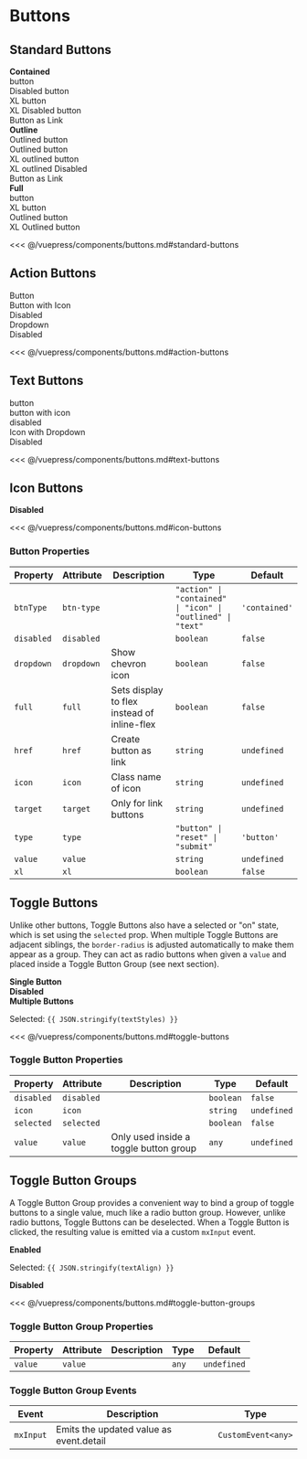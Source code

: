 # Buttons

## Standard Buttons

<!-- #region standard-buttons -->
<section class="mds">
  <div class="flex flex-row flex-nowrap justify-between mt-10">
    <div style="width: 47%;">
      <strong>Contained</strong>
      <div class="my-20">
        <mx-button>button</mx-button>
      </div>
      <div class="my-20">
        <mx-button disabled>Disabled button</mx-button>
      </div>
      <div class="my-20">
        <mx-button xl>XL button</mx-button>
      </div>
      <div class="my-20">
        <mx-button disabled xl>XL Disabled button</mx-button>
      </div>
       <div class="my-20">
        <mx-button href="https://google.com" target="_blank">Button as Link</mx-button>
      </div>
    </div>
    <div style="width: 47%;">
      <strong>Outline</strong>
      <div class="my-20">
        <mx-button btn-type="outlined">Outlined button</mx-button>
      </div>
      <div class="my-20">
        <mx-button btn-type="outlined" disabled>Outlined button</mx-button>
      </div>
      <div class="my-20">
        <mx-button btn-type="outlined" xl>XL outlined button</mx-button>
      </div>
      <div class="my-20">
        <mx-button btn-type="outlined" disabled xl>XL outlined Disabled</mx-button>
      </div>
      <div class="my-20">
        <mx-button btn-type="outlined" href="https://google.com" target="_blank">Button as Link</mx-button>
      </div>
    </div>
  </div>
  <div>
    <strong>Full</strong>
    <div class="my-20">
      <mx-button full>button</mx-button>
    </div>
    <div class="my-20">
      <mx-button xl full>XL button</mx-button>
    </div>
    <div class="my-20">
      <mx-button btn-type="outlined" full>Outlined button</mx-button>
    </div>
    <div class="my-20">
      <mx-button btn-type="outlined" full xl>XL Outlined button</mx-button>
    </div>
  </div>
</section>
<!-- #endregion standard-buttons -->

<<< @/vuepress/components/buttons.md#standard-buttons

## Action Buttons

<!-- #region action-buttons -->
<section class="mds">
  <div class="my-20">
    <mx-button btn-type="action">Button</mx-button>
  </div>
  <div class="my-20">
    <mx-button btn-type="action" icon="ph-apple-logo">Button with Icon</mx-button>
  </div>
  <div class="my-20">
    <mx-button btn-type="action" disabled>Disabled</mx-button>
  </div>
  <div class="my-20">
    <mx-button btn-type="action" dropdown>Dropdown</mx-button>
  </div>
  <div class="my-20">
    <mx-button btn-type="action" dropdown disabled>Disabled</mx-button>
  </div>
</section>
<!-- #endregion action-buttons -->

<<< @/vuepress/components/buttons.md#action-buttons

## Text Buttons

<!-- #region text-buttons -->
<section class="mds">
  <div class="my-20">
    <mx-button btn-type="text">button</mx-button>
  </div>
  <div class="my-20">
    <mx-button btn-type="text" icon="ph-apple-logo">button with icon</mx-button>
  </div>
  <div class="my-20">
    <mx-button btn-type="text" disabled>disabled</mx-button>
  </div>
  <div class="my-20">
    <mx-button btn-type="text" icon="ph-apple-logo" dropdown>Icon with Dropdown</mx-button>
  </div>
  <div class="my-20">
    <mx-button btn-type="text" icon="ph-apple-logo" dropdown disabled>Disabled</mx-button>
  </div>
</section>
<!-- #endregion text-buttons -->

<<< @/vuepress/components/buttons.md#text-buttons

## Icon Buttons

<!-- #region icon-buttons -->
<section class="mds">
  <div class="mt-5">
    <div>
      <div class="flex my-20 items-center">
        <mx-button btn-type="icon" icon="ph-thumbs-up"></mx-button>
        <mx-button btn-type="icon" icon="ph-heart"></mx-button>
        <mx-button btn-type="icon" icon="ph-x"></mx-button>
        <mx-button btn-type="icon" dropdown></mx-button>
      </div>
    </div>
    <div>
      <strong>Disabled</strong>
      <div class="flex my-20 items-center">
        <mx-button btn-type="icon" icon="ph-thumbs-up" disabled></mx-button>
        <mx-button btn-type="icon" icon="ph-heart" disabled></mx-button>
        <mx-button btn-type="icon" icon="ph-x" disabled></mx-button>
        <mx-button btn-type="icon" dropdown disabled></mx-button>
      </div>
    </div>
  </div>
</section>
<!-- #endregion icon-buttons -->

<<< @/vuepress/components/buttons.md#icon-buttons

### Button Properties

| Property   | Attribute  | Description                                 | Type                                                        | Default       |
| ---------- | ---------- | ------------------------------------------- | ----------------------------------------------------------- | ------------- |
| `btnType`  | `btn-type` |                                             | `"action" \| "contained" \| "icon" \| "outlined" \| "text"` | `'contained'` |
| `disabled` | `disabled` |                                             | `boolean`                                                   | `false`       |
| `dropdown` | `dropdown` | Show chevron icon                           | `boolean`                                                   | `false`       |
| `full`     | `full`     | Sets display to flex instead of inline-flex | `boolean`                                                   | `false`       |
| `href`     | `href`     | Create button as link                       | `string`                                                    | `undefined`   |
| `icon`     | `icon`     | Class name of icon                          | `string`                                                    | `undefined`   |
| `target`   | `target`   | Only for link buttons                       | `string`                                                    | `undefined`   |
| `type`     | `type`     |                                             | `"button" \| "reset" \| "submit"`                           | `'button'`    |
| `value`    | `value`    |                                             | `string`                                                    | `undefined`   |
| `xl`       | `xl`       |                                             | `boolean`                                                   | `false`       |

## Toggle Buttons

Unlike other buttons, Toggle Buttons also have a selected or "on" state, which is set using the <code>selected</code> prop.
When multiple Toggle Buttons are adjacent siblings, the <code>border-radius</code> is adjusted automatically to make them
appear as a group. They can act as radio buttons when given a <code>value</code> and placed inside a Toggle Button Group (see next section).

<!-- #region toggle-buttons -->
<section class="mds">
  <div class="mt-5 grid grid-cols-1 lg:grid-cols-2">
    <div>
      <strong>Single Button</strong>
      <div class="my-20">
        <mx-toggle-button  icon="ph-microphone-slash" :selected="isMuted" @click="isMuted = !isMuted" />
      </div>
    </div>
    <div>
      <strong>Disabled</strong>
      <div class="my-20">
        <mx-toggle-button  icon="ph-heart" disabled />
      </div>
    </div>
    <div>
      <strong>Multiple Buttons</strong>
      <div class="flex my-20">
        <mx-toggle-button icon="ph-text-bolder" :selected="hasStyle('bold')" @click="toggleStyle('bold')" />
        <mx-toggle-button icon="ph-text-italic" :selected="hasStyle('italic')" @click="toggleStyle('italic')" />
        <mx-toggle-button icon="ph-text-underline" :selected="hasStyle('underline')" @click="toggleStyle('underline')" />
      </div>
      <p class="my-20">Selected: <code>{{ JSON.stringify(textStyles) }}</code></p>
    </div>
  </div>
  </div>
</section>
<!-- #endregion toggle-buttons -->

<<< @/vuepress/components/buttons.md#toggle-buttons

### Toggle Button Properties

| Property   | Attribute  | Description                            | Type      | Default     |
| ---------- | ---------- | -------------------------------------- | --------- | ----------- |
| `disabled` | `disabled` |                                        | `boolean` | `false`     |
| `icon`     | `icon`     |                                        | `string`  | `undefined` |
| `selected` | `selected` |                                        | `boolean` | `false`     |
| `value`    | `value`    | Only used inside a toggle button group | `any`     | `undefined` |

## Toggle Button Groups

A Toggle Button Group provides a convenient way to bind a group of toggle buttons to a single value, much like a radio button group.
However, unlike radio buttons, Toggle Buttons can be deselected. When a Toggle Button is clicked, the resulting value is
emitted via a custom <code>mxInput</code> event.

<!-- #region toggle-button-groups -->
<section class="mds">
  <div class="mt-5 grid grid-cols-1 lg:grid-cols-2">
    <div>
      <strong>Enabled</strong>
      <div class="my-20">
        <mx-toggle-button-group :value="textAlign" @mxInput="e => textAlign = e.detail">
          <mx-toggle-button icon="ph-text-align-left" value="left" />
          <mx-toggle-button icon="ph-text-align-center" value="center" />
          <mx-toggle-button icon="ph-text-align-right" value="right" />
        </mx-toggle-button-group>
      </div>
      <p class="my-20">Selected: <code>{{ JSON.stringify(textAlign) }}</code></p>
    </div>
    <div>
      <strong>Disabled</strong>
      <div class="my-20">
        <mx-toggle-button-group :value="textAlign" @mxInput="e => textAlign = e.detail">
          <mx-toggle-button icon="ph-text-align-left" value="left" disabled />
          <mx-toggle-button icon="ph-text-align-center" value="center" disabled />
          <mx-toggle-button icon="ph-text-align-right" value="right" disabled />
        </mx-toggle-button-group>
      </div>
    </div>
  </div>
  </div>
</section>
<!-- #endregion toggle-button-groups -->

<<< @/vuepress/components/buttons.md#toggle-button-groups

### Toggle Button Group Properties

| Property | Attribute | Description | Type  | Default     |
| -------- | --------- | ----------- | ----- | ----------- |
| `value`  | `value`   |             | `any` | `undefined` |

### Toggle Button Group Events

| Event     | Description                             | Type               |
| --------- | --------------------------------------- | ------------------ |
| `mxInput` | Emits the updated value as event.detail | `CustomEvent<any>` |

<script>
export default {
  data() {
    return {
      isMuted: false,
      textAlign: 'left',
      textStyles: ['underline', 'italic']
    }
  },
  methods: {
    hasStyle(value) {
      return this.textStyles.includes(value)
    },
    toggleStyle(value) {
      if (this.textStyles.includes(value)) this.textStyles = this.textStyles.filter(s => s !== value)
      else this.textStyles = [ ...this.textStyles, value]
    },
  }
}
</script>
